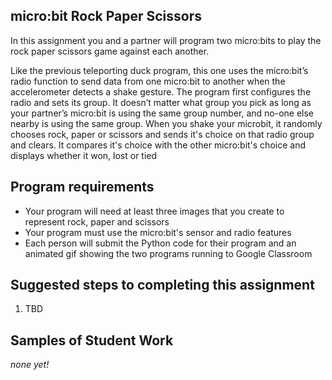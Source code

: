 micro:bit Rock Paper Scissors
--------------------
In this assignment you and a partner will program two micro:bits to play the rock paper scissors game against each another.

Like the previous teleporting duck program, this one uses the micro:bit’s radio function to send data from one micro:bit to another when the accelerometer detects a shake gesture. The program first configures the radio and sets its group. It doesn’t matter what group you pick as long as your partner’s micro:bit is using the same group number, and no-one else nearby is using the same group. When you shake your microbit, it randomly chooses rock, paper or scissors and sends it's choice on that radio group and clears. It compares it's choice with the other micro:bit's choice and displays whether it won, lost or tied

Program requirements
-----------------
* Your program will need at least three images that you create to represent rock, paper and scissors
* Your program must use the micro:bit's sensor and radio features
* Each person will submit the Python code for their program and an animated gif showing the two programs running to Google Classroom

Suggested steps to completing this assignment
----------
1. TBD

Samples of Student Work
----------
*none yet!*
